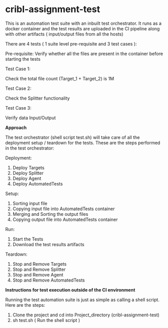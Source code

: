 # cribl-assignment-test

This is an automation test suite with an inbuilt test orchestrator. It runs as a docker container and the test results are uploaded in the CI pipeline along with other artifacts ( input/output files from all the hosts)

There are 4 tests ( 1 suite level pre-requisite and 3 test cases ):

Pre-requisite:
Verify whether all the files are present in the container before starting the tests

Test Case 1:

Check the total file count (Target_1 + Target_2) is 1M

Test Case 2:

Check the Splitter functionality

Test Case 3:

Verify data Input/Output
 

**Approach**

The test orchestrator (shell script test.sh) will take care of all the deployment setup / teardown for the tests.
These are the steps performed in the test orchestrator:

Deployment:

1. Deploy Targets
2. Deploy Splitter
3. Deploy Agent
4. Deploy AutomatedTests

Setup:

1. Sorting input file
2. Copying input file into AutomatedTests container
3. Merging and Sorting the output files
4. Copying output file into AutomatedTests container

Run:

1. Start the Tests
2. Download the test results artifacts

Teardown:

1. Stop and Remove Targets
2. Stop and Remove Splitter
3. Stop and Remove Agent
4. Stop and Remove AutomatedTests


**Instructions for test execution outside of the CI environment**

Running the test automation suite is just as simple as calling a shell script. Here are the steps:

1. Clone the project and cd into Project_directory (cribl-assignment-test)
2. sh test.sh ( Run the shell script )
